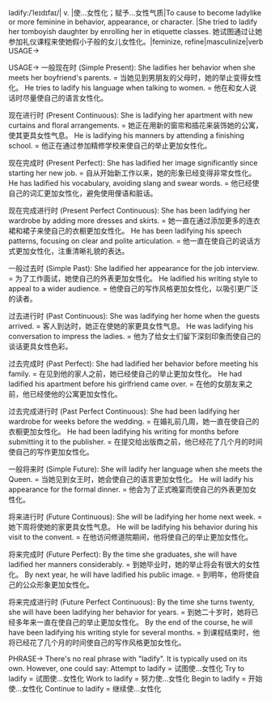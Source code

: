 ladify:/ˈleɪdɪfaɪ/| v. |使...女性化；赋予...女性气质|To cause to become ladylike or more feminine in behavior, appearance, or character. |She tried to ladify her tomboyish daughter by enrolling her in etiquette classes. 她试图通过让她参加礼仪课程来使她假小子般的女儿女性化。|feminize, refine|masculinize|verb
USAGE->

USAGE->
一般现在时 (Simple Present):
She ladifies her behavior when she meets her boyfriend's parents. = 当她见到男朋友的父母时，她的举止变得女性化。
He tries to ladify his language when talking to women. = 他在和女人说话时尽量使自己的语言女性化。

现在进行时 (Present Continuous):
She is ladifying her apartment with new curtains and floral arrangements. = 她正在用新的窗帘和插花来装饰她的公寓，使其更具女性气息。
He is ladifying his manners by attending a finishing school. = 他正在通过参加精修学校来使自己的举止更加女性化。

现在完成时 (Present Perfect):
She has ladified her image significantly since starting her new job. = 自从开始新工作以来，她的形象已经变得非常女性化。
He has ladified his vocabulary, avoiding slang and swear words. = 他已经使自己的词汇更加女性化，避免使用俚语和脏话。

现在完成进行时 (Present Perfect Continuous):
She has been ladifying her wardrobe by adding more dresses and skirts. = 她一直在通过添加更多的连衣裙和裙子来使自己的衣橱更加女性化。
He has been ladifying his speech patterns, focusing on clear and polite articulation. = 他一直在使自己的说话方式更加女性化，注重清晰礼貌的表达。

一般过去时 (Simple Past):
She ladified her appearance for the job interview. = 为了工作面试，她使自己的外表更加女性化。
He ladified his writing style to appeal to a wider audience. = 他使自己的写作风格更加女性化，以吸引更广泛的读者。

过去进行时 (Past Continuous):
She was ladifying her home when the guests arrived. = 客人到达时，她正在使她的家更具女性气息。
He was ladifying his conversation to impress the ladies. = 他为了给女士们留下深刻印象而使自己的谈话更具女性色彩。

过去完成时 (Past Perfect):
She had ladified her behavior before meeting his family. = 在见到他的家人之前，她已经使自己的举止更加女性化。
He had ladified his apartment before his girlfriend came over. = 在他的女朋友来之前，他已经使他的公寓更加女性化。

过去完成进行时 (Past Perfect Continuous):
She had been ladifying her wardrobe for weeks before the wedding. = 在婚礼前几周，她一直在使自己的衣橱更加女性化。
He had been ladifying his writing for months before submitting it to the publisher. = 在提交给出版商之前，他已经花了几个月的时间使自己的写作更加女性化。

一般将来时 (Simple Future):
She will ladify her language when she meets the Queen. = 当她见到女王时，她会使自己的语言更加女性化。
He will ladify his appearance for the formal dinner. = 他会为了正式晚宴而使自己的外表更加女性化。

将来进行时 (Future Continuous):
She will be ladifying her home next week. = 她下周将使她的家更具女性气息。
He will be ladifying his behavior during his visit to the convent. = 在他访问修道院期间，他将使自己的举止更加女性化。

将来完成时 (Future Perfect):
By the time she graduates, she will have ladified her manners considerably. = 到她毕业时，她的举止将会有很大的女性化。
By next year, he will have ladified his public image. = 到明年，他将使自己的公众形象更加女性化。

将来完成进行时 (Future Perfect Continuous):
By the time she turns twenty, she will have been ladifying her behavior for years. = 到她二十岁时，她将已经多年来一直在使自己的举止更加女性化。
By the end of the course, he will have been ladifying his writing style for several months. = 到课程结束时，他将已经花了几个月的时间使自己的写作风格更加女性化。


PHRASE->
There's no real phrase with "ladify".  It is typically used on its own.  However, one could say:
Attempt to ladify = 试图使...女性化
Try to ladify = 试图使...女性化
Work to ladify = 努力使...女性化
Begin to ladify = 开始使...女性化
Continue to ladify = 继续使...女性化
